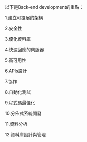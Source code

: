 

以下是Back-end development的重點：

1.建立可擴展的架構

2.安全性

3.優化資料庫

4.快速回應的伺服器

5.高可用性

6.APIs設計

7.協作

8.自動化測試

9.程式碼最佳化

10.分佈式系統開發

11.資料分析

12.資料庫設計與管理